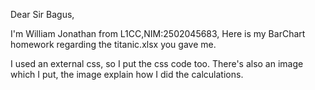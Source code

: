 Dear Sir Bagus,

I'm William Jonathan from L1CC,NIM:2502045683,
Here is my BarChart homework regarding the titanic.xlsx you gave me.

I used an external css, so I put the css code too. 
There's also an image which I put, the image explain how I did the calculations.
